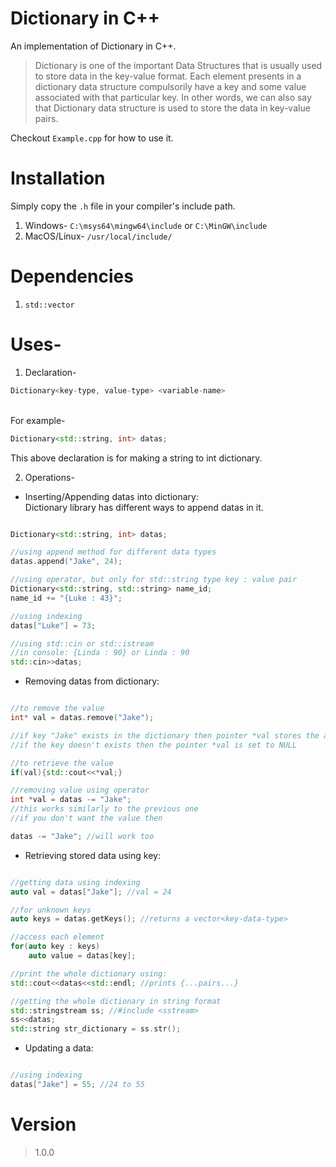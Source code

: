 # Dictionary in C++

An implementation of Dictionary in C++.</br>
>Dictionary is one of the important Data Structures that is usually used to store data in the key-value format. Each element presents in a dictionary data structure compulsorily have a key and some value
>associated with that particular key. In other words, we can also say that Dictionary data structure is used to store the data in key-value pairs.

Checkout `Example.cpp` for how to use it.

# Installation
Simply copy the `.h` file in your compiler's include path.
1. Windows- `C:\msys64\mingw64\include` or `C:\MinGW\include`
2. MacOS/Linux- `/usr/local/include/`

# Dependencies

1. `std::vector`

# Uses-
1. Declaration-
```c++
Dictionary<key-type, value-type> <variable-name>
```
<br/>For example-
```c++
Dictionary<std::string, int> datas;
```
This above declaration is for making a string to int dictionary.

2. Operations-
- Inserting/Appending datas into dictionary:
<br/>Dictionary library has different ways to append datas in it.
```c++

Dictionary<std::string, int> datas;

//using append method for different data types
datas.append("Jake", 24);

//using operator, but only for std::string type key : value pair
Dictionary<std::string, std::string> name_id;
name_id += "{Luke : 43}";

//using indexing
datas["Luke"] = 73;

//using std::cin or std::istream
//in console: {Linda : 90} or Linda : 90
std::cin>>datas;

```

- Removing datas from dictionary:<br/>
```c++

//to remove the value
int* val = datas.remove("Jake");

//if key "Jake" exists in the dictionary then pointer *val stores the address of the value
//if the key doesn't exists then the pointer *val is set to NULL

//to retrieve the value
if(val){std::cout<<*val;}

//removing value using operator
int *val = datas -= "Jake";
//this works similarly to the previous one
//if you don't want the value then

datas -= "Jake"; //will work too

```

- Retrieving stored data using key:<br/>
```c++

//getting data using indexing
auto val = datas["Jake"]; //val = 24

//for unknown keys
auto keys = datas.getKeys(); //returns a vector<key-data-type>

//access each element
for(auto key : keys)
    auto value = datas[key];

//print the whole dictionary using:
std::cout<<datas<<std::endl; //prints {...pairs...}

//getting the whole dictionary in string format
std::stringstream ss; //#include <sstream>
ss<<datas;
std::string str_dictionary = ss.str();

```

- Updating a data:
```c++

//using indexing
datas["Jake"] = 55; //24 to 55

```

# Version
>1.0.0
